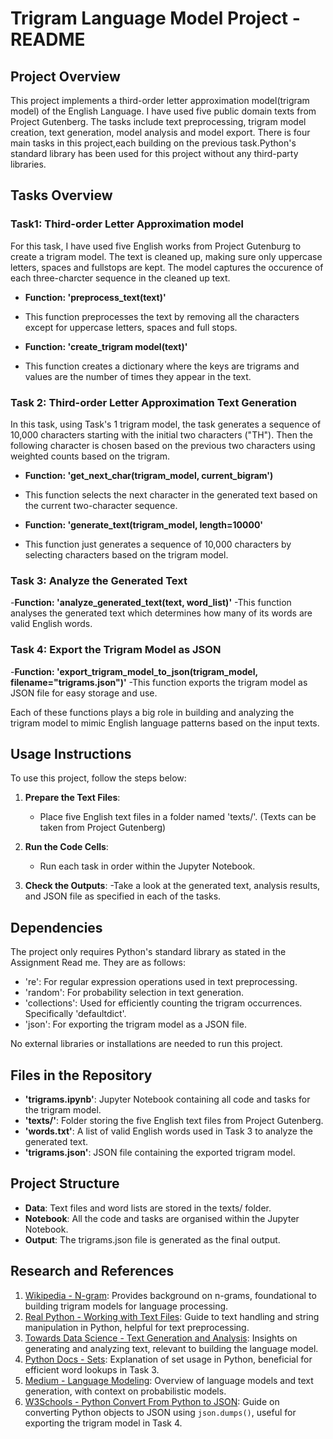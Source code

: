 # Trigram Language Model Project - README

## Project Overview

This project implements a third-order letter approximation model(trigram model) of the English Language. I have used five public domain texts from Project Gutenberg. The tasks include text preprocessing, trigram model creation, text generation, model analysis and model export. There is four main tasks in this project,each building on the previous task.Python's standard library has been used for this project without any third-party libraries.

## Tasks Overview

### Task1: Third-order Letter Approximation model
For this task, I have used five English works from Project Gutenburg to create a trigram model. The text is cleaned up, making sure only uppercase letters, spaces and fullstops are kept. The model captures the occurence of each three-charcter sequence in the cleaned up text.

- **Function: 'preprocess_text(text)'**
- This function preprocesses the text by removing all the characters except for uppercase letters, spaces and full stops.

- **Function: 'create_trigram model(text)'**
- This function creates a dictionary where the keys are trigrams and values are the number of times they appear in the text.


### Task 2: Third-order Letter Approximation Text Generation
In this task, using Task's 1 trigram model, the task generates a sequence of 10,000 characters starting with the initial two characters ("TH"). Then the following character is chosen based on the previous two characters using weighted counts  based on the trigram.

- **Function: 'get_next_char(trigram_model, current_bigram')**
- This function selects the next character in the generated text based on the current two-character sequence.

- **Function: 'generate_text(trigram_model, length=10000'**
- This function just generates a sequence of 10,000 characters by selecting characters based on the trigram model.
  

### Task 3: Analyze the Generated Text

-**Function: 'analyze_generated_text(text, word_list)'**
-This function analyses the generated text which determines how many of its words are valid English words.


### Task 4: Export the Trigram Model as JSON

-**Function: 'export_trigram_model_to_json(trigram_model, filename="trigrams.json")'**
-This function exports the trigram model as JSON file for easy storage and use.

Each of these functions plays a big role in building and analyzing the trigram model to mimic English language patterns based on the input texts.

## Usage Instructions
To use this project, follow the steps below:

1. **Prepare the Text Files**:
   - Place five English text files in a folder named 'texts/'. (Texts can be taken from Project Gutenberg)
  
2. **Run the Code Cells**:
   - Run each task in order within the Jupyter Notebook.
  
3. **Check the Outputs**:
   -Take a look at the generated text, analysis results, and JSON file as specified in each of the tasks.



## Dependencies
The project only requires Python's standard library as stated in the Assignment Read me.
They are as follows:

- 're': For regular expression operations used in text preprocessing.
- 'random': For probability selection in text generation.
- 'collections': Used for efficiently counting the trigram occurrences. Specifically 'defaultdict'.
- 'json': For exporting the trigram model as a JSON file.

No external libraries or installations are needed to run this project.

## Files in the Repository
- **'trigrams.ipynb'**: Jupyter Notebook containing all code and tasks for the trigram model.
- **'texts/'**: Folder storing the five English text files from Project Gutenberg.
- **'words.txt'**: A list of valid English words used in Task 3 to analyze the generated text.
- **'trigrams.json'**: JSON file containing the exported trigram model.


## Project Structure
- **Data**: Text files and word lists are stored in the texts/ folder.
- **Notebook**: All the code and tasks are organised within the Jupyter Notebook.
- **Output**: The trigrams.json file is generated as the final output.


## Research and References

1. [Wikipedia - N-gram](https://en.wikipedia.org/wiki/N-gram): Provides background on n-grams, foundational to building trigram models for language processing.
2. [Real Python - Working with Text Files](https://realpython.com/python-string-split-concatenate-join/): Guide to text handling and string manipulation in Python, helpful for text preprocessing.
3. [Towards Data Science - Text Generation and Analysis](https://towardsdatascience.com/text-generation-with-python-and-nlp-23ff8ecf10f5): Insights on generating and analyzing text, relevant to building the language model.
4. [Python Docs - Sets](https://docs.python.org/3/tutorial/datastructures.html#sets): Explanation of set usage in Python, beneficial for efficient word lookups in Task 3.
5. [Medium - Language Modeling](https://medium.com/@roshmitadey/understanding-language-modeling-from-n-grams-to-transformer-based-neural-models-d2bdf1532c6d): Overview of language models and text generation, with context on probabilistic models.
6. [W3Schools - Python Convert From Python to JSON](https://www.w3schools.com/python/gloss_python_convert_into_JSON.asp#:~:text=Python%20Convert%20From%20Python%20to%20JSON,-%E2%9D%AE%20Python%20Glossary&text=If%20you%20have%20a%20Python,dumps()%20method): Guide on converting Python objects to JSON using `json.dumps()`, useful for exporting the trigram model in Task 4.




